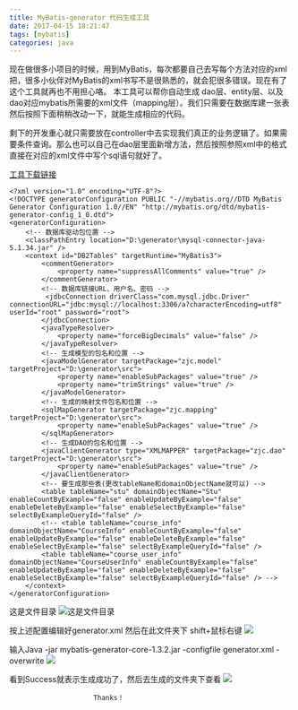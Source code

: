 ```yaml
---
title: MyBatis-generator 代码生成工具
date: 2017-04-15 18:21:47
tags: [mybatis]
categories: java
---
```


现在做很多小项目的时候，用到MyBatis，每次都要自己去写每个方法对应的xml把，很多小伙伴对MyBatis的xml书写不是很熟悉的，就会犯很多错误。现在有了这个工具就再也不用担心咯。 
本工具可以帮你自动生成 dao层、entity层、以及dao对应mybatis所需要的xml文件（mapping层）。我们只需要在数据库建一张表然后按照下面稍稍改动一下，就能生成相应的代码。

<!--more-->
剩下的开发重心就只需要放在controller中去实现我们真正的业务逻辑了。如果需要条件查询。那么也可以自己在dao层里面新增方法，然后按照参照xml中的格式直接在对应的xml文件中写个sql语句就好了。

[工具下载链接](https://pan.baidu.com/s/1miqMdde)

```#
<?xml version="1.0" encoding="UTF-8"?>
<!DOCTYPE generatorConfiguration PUBLIC "-//mybatis.org//DTD MyBatis Generator Configuration 1.0//EN" "http://mybatis.org/dtd/mybatis-generator-config_1_0.dtd">
<generatorConfiguration>
    <!-- 数据库驱动包位置 -->
    <classPathEntry location="D:\generator\mysql-connector-java-5.1.34.jar" /> 
    <context id="DB2Tables" targetRuntime="MyBatis3">
        <commentGenerator>
            <property name="suppressAllComments" value="true" />
        </commentGenerator>
        <!-- 数据库链接URL、用户名、密码 -->
         <jdbcConnection driverClass="com.mysql.jdbc.Driver" connectionURL="jdbc:mysql://localhost:3306/a?characterEncoding=utf8" userId="root" password="root"> 
        </jdbcConnection>
        <javaTypeResolver>
            <property name="forceBigDecimals" value="false" />
        </javaTypeResolver>
        <!-- 生成模型的包名和位置 -->
        <javaModelGenerator targetPackage="zjc.model" targetProject="D:\generator\src">
            <property name="enableSubPackages" value="true" />
            <property name="trimStrings" value="true" />
        </javaModelGenerator>
        <!-- 生成的映射文件包名和位置 -->
        <sqlMapGenerator targetPackage="zjc.mapping" targetProject="D:\generator\src">
            <property name="enableSubPackages" value="true" />
        </sqlMapGenerator>
        <!-- 生成DAO的包名和位置 -->
        <javaClientGenerator type="XMLMAPPER" targetPackage="zjc.dao" targetProject="D:\generator\src">
            <property name="enableSubPackages" value="true" />
        </javaClientGenerator>
        <!-- 要生成那些表(更改tableName和domainObjectName就可以) -->
        <table tableName="stu" domainObjectName="Stu" enableCountByExample="false" enableUpdateByExample="false" enableDeleteByExample="false" enableSelectByExample="false" selectByExampleQueryId="false" />
        <!-- <table tableName="course_info" domainObjectName="CourseInfo" enableCountByExample="false" enableUpdateByExample="false" enableDeleteByExample="false" enableSelectByExample="false" selectByExampleQueryId="false" />
        <table tableName="course_user_info" domainObjectName="CourseUserInfo" enableCountByExample="false" enableUpdateByExample="false" enableDeleteByExample="false" enableSelectByExample="false" selectByExampleQueryId="false" /> -->
    </context>
</generatorConfiguration>
```
这是文件目录
![这是文件目录](http://ooes75dyq.bkt.clouddn.com/20170411100603601.png)

按上述配置编辑好generator.xml 然后在此文件夹下 shift+鼠标右键 
![](http://ooes75dyq.bkt.clouddn.com/20170412150228376.png)

输入Java -jar mybatis-generator-core-1.3.2.jar -configfile generator.xml -overwrite 
![](http://ooes75dyq.bkt.clouddn.com/20170412150300260.png)

看到Success就表示生成成功了，然后去生成的文件夹下查看
![](http://ooes75dyq.bkt.clouddn.com/20170412150350152.png)


                         Thanks！
